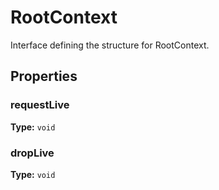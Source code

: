 # RootContext

Interface defining the structure for RootContext.

## Properties

### requestLive

**Type:** `void`

### dropLive

**Type:** `void`

